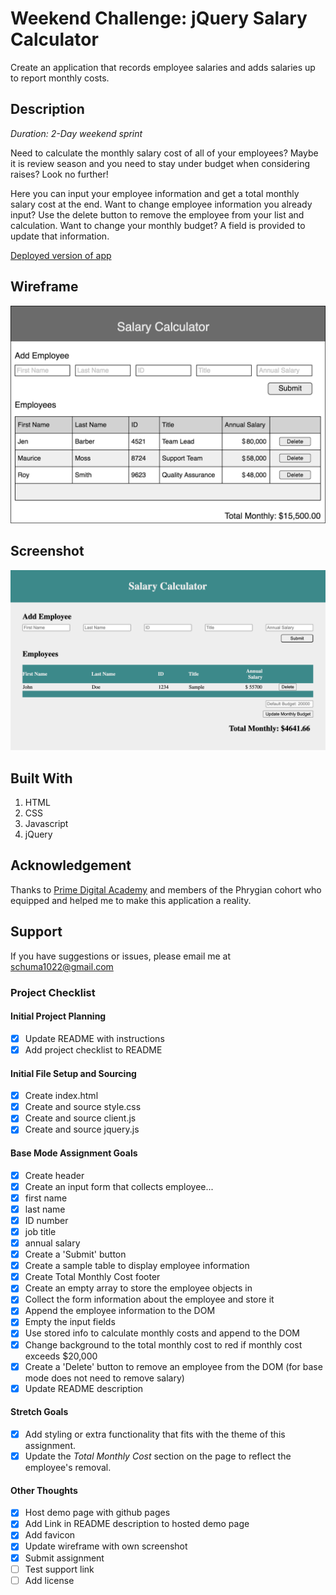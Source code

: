 # Weekend Challenge: jQuery Salary Calculator
Create an application that records employee salaries and adds salaries up to report monthly costs. 

## Description
_Duration: 2-Day weekend sprint_

Need to calculate the monthly salary cost of all of your employees? Maybe it is review season and you need to stay under budget when considering raises? Look no further!

Here you can input your employee information and get a total monthly salary cost at the end. Want to change employee information you already input? Use the delete button to remove the employee from your list and calculation. Want to change your monthly budget? A field is provided to update that information.

[Deployed version of app](https://venomidas.github.io/weekend-jquery-salary-calculator/)

## Wireframe

![Wireframe](salary-calc-wireframe.png)

## Screenshot

![Screenshot](salary-calc-screenshot.png)

## Built With

1. HTML
2. CSS
3. Javascript
4. jQuery

## Acknowledgement
Thanks to [Prime Digital Academy](www.primeacademy.io) and members of the Phrygian cohort who equipped and helped me to make this application a reality.

## Support
If you have suggestions or issues, please email me at [schuma1022@gmail.com](schuma1022@gmail.com)

### Project Checklist
#### Initial Project Planning
- [X] Update README with instructions
- [X] Add project checklist to README
#### Initial File Setup and Sourcing
- [X] Create index.html
- [X] Create and source style.css
- [X] Create and source client.js
- [X] Create and source jquery.js
#### Base Mode Assignment Goals
- [X] Create header
- [X] Create an input form that collects employee...
- [X] first name
- [X] last name
- [X] ID number
- [X] job title
- [X] annual salary
- [X] Create a 'Submit' button 
- [X] Create a sample table to display employee information
- [X] Create Total Monthly Cost footer
- [X] Create an empty array to store the employee objects in
- [X] Collect the form information about the employee and store it
- [X] Append the employee information to the DOM
- [X] Empty the input fields
- [X] Use stored info to calculate monthly costs and append to the DOM
- [X] Change background to the total monthly cost to red if monthly cost exceeds $20,000
- [X] Create a 'Delete' button to remove an employee from the DOM (for base mode does not need to remove salary)
- [X] Update README description
#### Stretch Goals
- [X] Add styling or extra functionality that fits with the theme of this assignment.
- [X] Update the _Total Monthly Cost_ section on the page to reflect the employee's removal.
#### Other Thoughts
- [X] Host demo page with github pages
- [X] Add Link in README description to hosted demo page
- [X] Add favicon
- [X] Update wireframe with own screenshot
- [X] Submit assignment
- [ ] Test support link
- [ ] Add license
